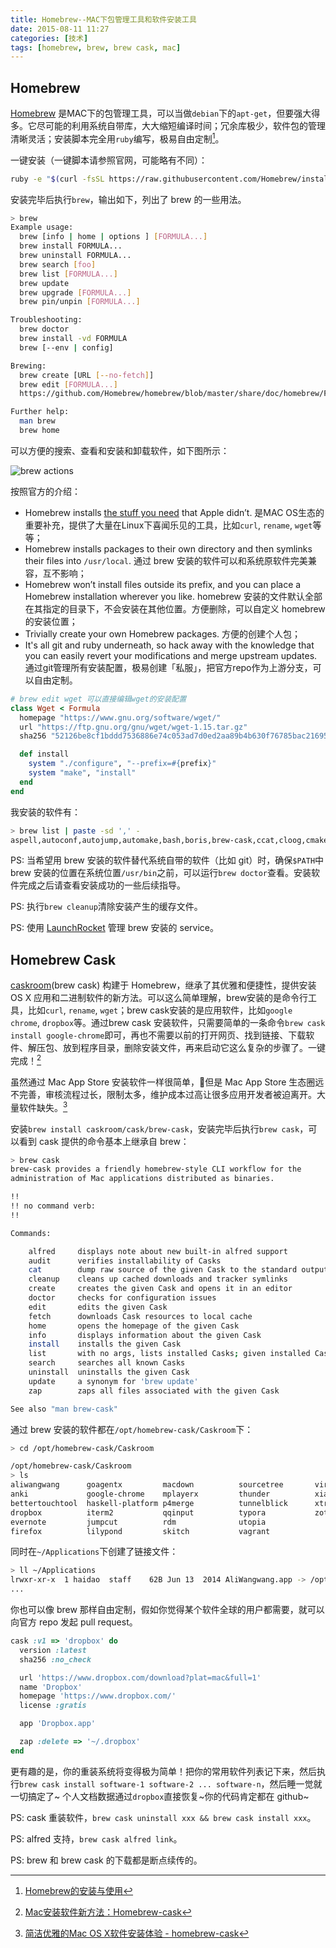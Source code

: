 ```yaml
---
title: Homebrew--MAC下包管理工具和软件安装工具
date: 2015-08-11 11:27
categories: [技术]
tags: [homebrew, brew, brew cask, mac]
---
```


## Homebrew

[Homebrew](http://brew.sh/) 是MAC下的包管理工具，可以当做`debian`下的`apt-get`，但要强大得多。它尽可能的利用系统自带库，大大缩短编译时间；冗余库极少，软件包的管理清晰灵活；安装脚本完全用`ruby`编写，极易自由定制[^linfan]。

一键安装（一键脚本请参照官网，可能略有不同）：

```bash
ruby -e "$(curl -fsSL https://raw.githubusercontent.com/Homebrew/install/master/install)"
```

安装完毕后执行`brew`，输出如下，列出了 brew 的一些用法。

```bash
> brew
Example usage:
  brew [info | home | options ] [FORMULA...]
  brew install FORMULA...
  brew uninstall FORMULA...
  brew search [foo]
  brew list [FORMULA...]
  brew update
  brew upgrade [FORMULA...]
  brew pin/unpin [FORMULA...]

Troubleshooting:
  brew doctor
  brew install -vd FORMULA
  brew [--env | config]

Brewing:
  brew create [URL [--no-fetch]]
  brew edit [FORMULA...]
  https://github.com/Homebrew/homebrew/blob/master/share/doc/homebrew/Formula-Cookbook.md

Further help:
  man brew
  brew home
```

可以方便的搜索、查看和安装和卸载软件，如下图所示：

![brew actions](http://wulfric.qiniudn.com/brew-action.png "brew actions")

按照官方的介绍：

- Homebrew installs [the stuff you need](https://github.com/Homebrew/homebrew/tree/master/Library/Formula) that Apple didn’t. 是MAC OS生态的重要补充，提供了大量在Linux下喜闻乐见的工具，比如`curl`, `rename`, `wget`等等；
- Homebrew installs packages to their own directory and then symlinks their files into `/usr/local`. 通过 brew 安装的软件可以和系统原软件完美兼容，互不影响；
- Homebrew won’t install files outside its prefix, and you can place a Homebrew installation wherever you like. homebrew 安装的文件默认全部在其指定的目录下，不会安装在其他位置。方便删除，可以自定义 homebrew 的安装位置；
- Trivially create your own Homebrew packages. 方便的创建个人包；
- It's all git and ruby underneath, so hack away with the knowledge that you can easily revert your modifications and merge upstream updates. 通过git管理所有安装配置，极易创建「私服」，把官方repo作为上游分支，可以自由定制。

``` ruby
# brew edit wget 可以直接编辑wget的安装配置
class Wget < Formula
  homepage "https://www.gnu.org/software/wget/"
  url "https://ftp.gnu.org/gnu/wget/wget-1.15.tar.gz"
  sha256 "52126be8cf1bddd7536886e74c053ad7d0ed2aa89b4b630f76785bac21695fcd"

  def install
    system "./configure", "--prefix=#{prefix}"
    system "make", "install"
  end
end
```

我安装的软件有：

```bash
> brew list | paste -sd ',' -
aspell,autoconf,autojump,automake,bash,boris,brew-cask,ccat,cloog,cmake,composer,coreutils,cscope,ctags,editorconfig,emacs-clang-complete-async,emacs-mac,fontconfig,freetype,gcc,gdbm,gettext,git,gmp,gnu-sed,gnutls,go,htop-osx,icu4c,imagemagick,isl,jpeg,leptonica,libevent,libmpc,libpng,libtasn1,libtiff,libtool,llvm,mercurial,mobile-shell,mpfr,nettle,newt,nvm,openssl,pcre,php56,pkg-config,popt,protobuf,proxychains-ng,pyenv,pyqt,python,qt,rbenv,rbenv-gem-rehash,readline,rename,ruby-build,s-lang,sip,sqlite,tesseract,the_silver_searcher,tig,tree,unixodbc,vim,wget,xz,zeromq,zlib,zsh
``` 

PS: 当希望用 brew 安装的软件替代系统自带的软件（比如 git）时，确保`$PATH`中 brew 安装的位置在系统位置`/usr/bin`之前，可以运行`brew doctor`查看。安装软件完成之后请查看安装成功的一些后续指导。

PS: 执行`brew cleanup`清除安装产生的缓存文件。

PS: 使用 [LaunchRocket](https://github.com/jimbojsb/launchrocket) 管理 brew 安装的 service。

## Homebrew Cask

[caskroom](http://caskroom.io/)(brew cask) 构建于 Homebrew，继承了其优雅和便捷性，提供安装 OS X 应用和二进制软件的新方法。可以这么简单理解，brew安装的是命令行工具，比如`curl`, `rename`, `wget`；brew cask安装的是应用软件，比如`google chrome`, `dropbox`等。通过brew cask 安装软件，只需要简单的一条命令`brew cask install google-chrome`即可，再也不需要以前的打开网页、找到链接、下载软件、解压包、放到程序目录，删除安装文件，再来启动它这么复杂的步骤了。一键完成！[^yangzhiping]

虽然通过 Mac App Store 安装软件一样很简单，但是 Mac App Store 生态圈远不完善，审核流程过长，限制太多，维护成本过高让很多应用开发者被迫离开。大量软件缺失。[^ksmx]

安装`brew install caskroom/cask/brew-cask`，安装完毕后执行`brew cask`，可以看到 cask 提供的命令基本上继承自 brew：

```bash
> brew cask
brew-cask provides a friendly homebrew-style CLI workflow for the
administration of Mac applications distributed as binaries.

!!
!! no command verb:
!!

Commands:

    alfred     displays note about new built-in alfred support
    audit      verifies installability of Casks
    cat        dump raw source of the given Cask to the standard output
    cleanup    cleans up cached downloads and tracker symlinks
    create     creates the given Cask and opens it in an editor
    doctor     checks for configuration issues
    edit       edits the given Cask
    fetch      downloads Cask resources to local cache
    home       opens the homepage of the given Cask
    info       displays information about the given Cask
    install    installs the given Cask
    list       with no args, lists installed Casks; given installed Casks, lists staged files
    search     searches all known Casks
    uninstall  uninstalls the given Cask
    update     a synonym for 'brew update'
    zap        zaps all files associated with the given Cask

See also "man brew-cask"
```

通过 brew 安装的软件都在`/opt/homebrew-cask/Caskroom`下：

```bash
> cd /opt/homebrew-cask/Caskroom

/opt/homebrew-cask/Caskroom
> ls
aliwangwang      goagentx         macdown          sourcetree       virtualbox
anki             google-chrome    mplayerx         thunder          xiami
bettertouchtool  haskell-platform p4merge          tunnelblick      xtrafinder
dropbox          iterm2           qqinput          typora           zotero
evernote         jumpcut          rdm              utopia
firefox          lilypond         skitch           vagrant
```

同时在`~/Applications`下创建了链接文件：

```bash
> ll ~/Applications
lrwxr-xr-x  1 haidao  staff    62B Jun 13  2014 AliWangwang.app -> /opt/homebrew-cask/Caskroom/aliwangwang/latest/AliWangwang.app
...
```

你也可以像 brew 那样自由定制，假如你觉得某个软件全球的用户都需要，就可以向官方 repo 发起 pull request。

```ruby
cask :v1 => 'dropbox' do
  version :latest
  sha256 :no_check

  url 'https://www.dropbox.com/download?plat=mac&full=1'
  name 'Dropbox'
  homepage 'https://www.dropbox.com/'
  license :gratis

  app 'Dropbox.app'

  zap :delete => '~/.dropbox'
end
```

更有趣的是，你的重装系统将变得极为简单！把你的常用软件列表记下来，然后执行`brew cask install software-1 software-2 ... software-n`，然后睡一觉就一切搞定了~ 个人文档数据通过`dropbox`直接恢复~你的代码肯定都在 github~

PS: cask 重装软件，`brew cask uninstall xxx && brew cask install xxx`。

PS: alfred 支持，`brew cask alfred link`。

PS: brew 和 brew cask 的下载都是断点续传的。

[^yangzhiping]: [Mac安装软件新方法：Homebrew-cask](http://www.yangzhiping.com/tech/homebrew-cask.html)

[^ksmx]: [简洁优雅的Mac OS X软件安装体验 - homebrew-cask](http://ksmx.me/homebrew-cask-cli-workflow-to-install-mac-applications/)

[^linfan]: [Homebrew的安装与使用](http://linfan.info/blog/2012/02/25/homebrew-installation-and-usage/)